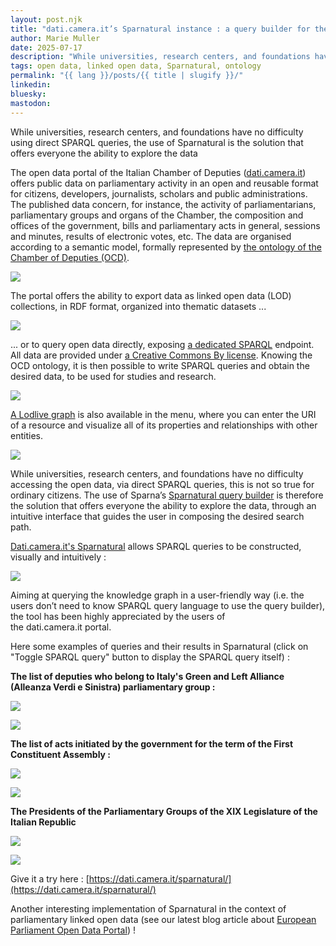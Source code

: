 ```yaml
---
layout: post.njk
title: "dati.camera.it’s Sparnatural instance : a query builder for the Italian Chamber of Deputies "
author: Marie Muller
date: 2025-07-17
description: "While universities, research centers, and foundations have no difficulty using direct SPARQL queries, the use of Sparnatural is the solution that offers everyone the ability to explore the data"
tags: open data, linked open data, Sparnatural, ontology
permalink: "{{ lang }}/posts/{{ title | slugify }}/"
linkedin:
bluesky:
mastodon:
---
```


<p class="lead">While universities, research centers, and foundations have no difficulty using direct SPARQL queries, the use of Sparnatural is the solution that offers everyone the ability to explore the data</p>

The open data portal of the Italian Chamber of Deputies ([dati.camera.it](http://dati.camera.it/ "http://dati.camera.it/")) offers public data on parliamentary activity in an open and reusable format for citizens, developers, journalists, scholars and public administrations. The published data concern, for instance, the activity of parliamentarians, parliamentary groups and organs of the Chamber, the composition and offices of the government, bills and parliamentary acts in general, sessions and minutes, results of electronic votes, etc. The data are organised according to a semantic model, formally represented by [the ontology of the Chamber of Deputies (OCD)](https://dati.camera.it/en/ontology-chamber-deputies "https://dati.camera.it/en/ontology-chamber-deputies").

[![](/assets/posts-images/dati-ontology.png)](/assets/posts-images/dati-ontology.png)


The portal offers the ability to export data as linked open data (LOD) collections, in RDF format, organized into thematic datasets ...

[![](/assets/posts-images/dati-themes.png)](/assets/posts-images/dati-themes.png)


... or to query open data directly, exposing [a dedicated SPARQL](https://dati.camera.it/sparql "https://dati.camera.it/sparql") endpoint. All data are provided under [a Creative Commons By license](https://creativecommons.org/licenses/by/4.0/ "https://creativecommons.org/licenses/by/4.0/"). Knowing the OCD ontology, it is then possible to write SPARQL queries and obtain the desired data, to be used for studies and research.

[![](/assets/posts-images/dati-queries.png)](/assets/posts-images/dati-queries.png)


[A Lodlive graph](https://dati.camera.it/lodlive/?http://dati.camera.it/ocd/ "https://dati.camera.it/lodlive/?http://dati.camera.it/ocd/") is also available in the menu, where you can enter the URI of a resource and visualize all of its properties and relationships with other entities.

[![](/assets/posts-images/dati-lodlive.png)](/assets/posts-images/dati-lodlive.png)


While universities, research centers, and foundations have no difficulty accessing the open data, via direct SPARQL queries, this is not so true for ordinary citizens. The use of Sparna’s [Sparnatural  query builder](https://sparnatural.eu/ "https://sparnatural.eu/")  is therefore the solution that offers everyone the ability to explore the data, through an intuitive interface that guides the user in composing the desired search path.

[Dati.camera.it's Sparnatural](https://dati.camera.it/sparnatural/) allows SPARQL queries to be constructed, visually and intuitively :

[![](/assets/posts-images/dati-sparnatural.png)](/assets/posts-images/dati-sparnatural.png)


Aiming at querying the knowledge graph in a user-friendly way (i.e. the users don’t need to know SPARQL query language to use the query builder), the tool has been highly appreciated by the users of the dati.camera.it portal.



Here some examples of queries and their results in Sparnatural (click on "Toggle SPARQL query" button to display the SPARQL query itself) :




**The list of deputies who belong to Italy's Green and Left Alliance (Alleanza Verdi e Sinistra)  parliamentary group :**


[![](/assets/posts-images/dati-query1.png)](/assets/posts-images/dati-query1.png)


[![](/assets/posts-images/dati-sparql1.png)](/assets/posts-images/dati-sparql1.png)




**The list of acts initiated by the government for the term of the First Constituent Assembly :**


[![](/assets/posts-images/dati-query2.png)](/assets/posts-images/dati-query2.png)


[![](/assets/posts-images/dati-sparql2.png)](/assets/posts-images/dati-sparql2.png)




**The Presidents of the Parliamentary Groups of the XIX Legislature of the Italian Republic**


[![](/assets/posts-images/dati-query3.png)](/assets/posts-images/dati-query3.png)


[![](/assets/posts-images/dati-sparql3.png)](/assets/posts-images/dati-sparql3.png)




Give it a try here : [https://dati.camera.it/sparnatural/](https://dati.camera.it/sparnatural/)

Another interesting implementation of Sparnatural in the context of parliamentary linked open data (see our latest blog article about [European Parliament Open Data Portal](https://blog.sparna.fr/2025/04/09/european-parliament-open-data-portal-a-shacl-powered-knowledge-graph/)) !